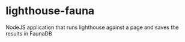# lighthouse-fauna

NodeJS application that runs lighthouse against a page and saves the results in FaunaDB
